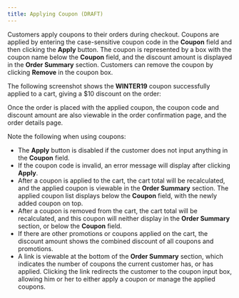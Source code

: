 ```yaml
---
title: Applying Coupon (DRAFT)
---
```


Customers apply coupons to their orders during checkout. Coupons are applied by entering the case-sensitive coupon code in the **Coupon** field and then clicking the **Apply** button. The coupon is represented by a box with the coupon name below the **Coupon** field, and the discount amount is displayed in the **Order Summary** section. Customers can remove the coupon by clicking **Remove** in the coupon box.

The following screenshot shows the **WINTER19** coupon successfully applied to a cart, giving a $10 discount on the order:

Once the order is placed with the applied coupon, the coupon code and discount amount are also viewable in the order confirmation page, and the order details page.

Note the following when using coupons:

- The **Apply** button is disabled if the customer does not input anything in the **Coupon** field.
- If the coupon code is invalid, an error message will display after clicking **Apply**.
- After a coupon is applied to the cart, the cart total will be recalculated, and the applied coupon is viewable in the **Order Summary** section. The applied coupon list displays below the **Coupon** field, with the newly added coupon on top.
- After a coupon is removed from the cart, the cart total will be recalculated, and this coupon will neither display in the **Order Summary** section, or below the **Coupon** field. 
- If there are other promotions or coupons applied on the cart, the discount amount shows the combined discount of all coupons and promotions.
- A link is viewable at the bottom of the **Order Summary** section, which indicates the number of coupons the current customer has, or has applied. Clicking the link redirects the customer to the coupon input box, allowing him or her to either apply a coupon or manage the applied coupons.
